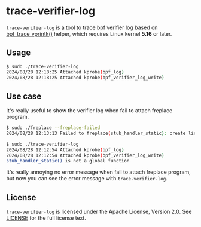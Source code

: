 <!--
 Copyright 2024 Leon Hwang.
 SPDX-License-Identifier: Apache-2.0
-->

# trace-verifier-log

`trace-verifier-log` is a tool to trace bpf verifier log based on [bpf_trace_vprintk()](https://github.com/torvalds/linux/commit/10aceb629e198429c849d5e995c3bb1ba7a9aaa3) helper, which requires Linux kernel **5.16** or later.

## Usage

```bash
$ sudo ./trace-verifier-log
2024/08/28 12:18:25 Attached kprobe(bpf_log)
2024/08/28 12:18:25 Attached kprobe(bpf_verifier_log_write)
```

## Use case

It's really useful to show the verifier log when fail to attach freplace program.

```bash
$ sudo ./freplace --freplace-failed
2024/08/28 12:13:13 Failed to freplace(stub_handler_static): create link: invalid argument

$ sudo ./trace-verifier-log
2024/08/28 12:12:54 Attached kprobe(bpf_log)
2024/08/28 12:12:54 Attached kprobe(bpf_verifier_log_write)
stub_handler_static() is not a global function
```

It's really annoying no error message when fail to attach freplace program, but now you can see the error message with `trace-verifier-log`.

## License

`trace-verifier-log` is licensed under the Apache License, Version 2.0. See [LICENSE](./LICENSE) for the full license text.
